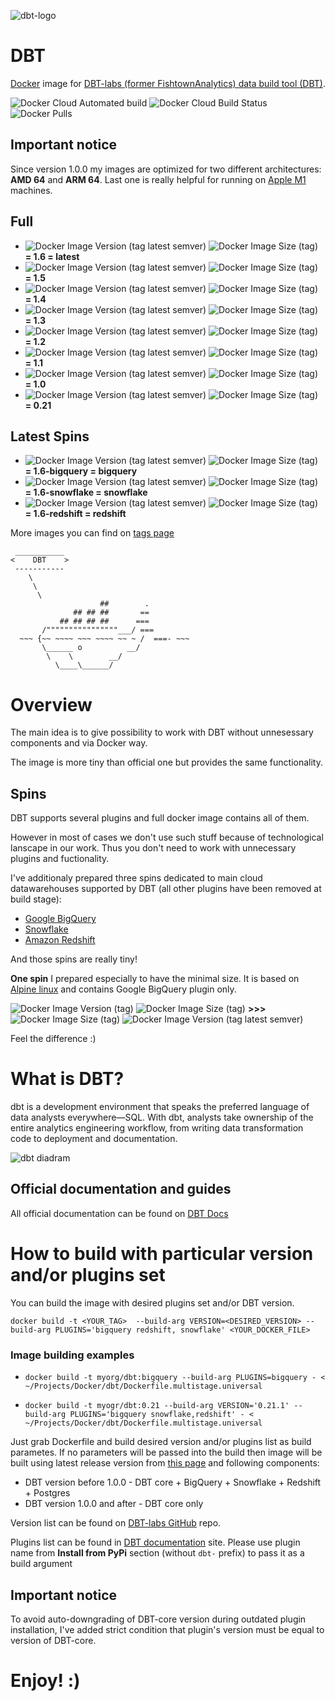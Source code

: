 ![dbt-logo](https://imgur.com/rGpbwpH.png)

# DBT

[Docker](https://www.docker.com/what-docker) image for [DBT-labs (former FishtownAnalytics) data build tool (DBT)](https://www.getdbt.com/product/).

![Docker Cloud Automated build](https://img.shields.io/docker/cloud/automated/xemuliam/dbt) ![Docker Cloud Build Status](https://img.shields.io/docker/cloud/build/xemuliam/dbt) ![Docker Pulls](https://img.shields.io/docker/pulls/xemuliam/dbt)

## Important notice
Since version 1.0.0 my images are optimized for two different architectures: **AMD 64** and **ARM 64**. Last one is really helpful for running on [Apple M1](https://en.wikipedia.org/wiki/Apple_M1) machines.


## Full
- ![Docker Image Version (tag latest semver)](https://img.shields.io/docker/v/xemuliam/dbt/latest?color=brightgreen) ![Docker Image Size (tag)](https://img.shields.io/docker/image-size/xemuliam/dbt/latest?color=brightgreen)   __= 1.6 = latest__
- ![Docker Image Version (tag latest semver)](https://img.shields.io/docker/v/xemuliam/dbt/1.5?color=yellowgreen) ![Docker Image Size (tag)](https://img.shields.io/docker/image-size/xemuliam/dbt/1.5?color=yellowgreen)   __= 1.5__
- ![Docker Image Version (tag latest semver)](https://img.shields.io/docker/v/xemuliam/dbt/1.4?color=yellow) ![Docker Image Size (tag)](https://img.shields.io/docker/image-size/xemuliam/dbt/1.4?color=yellow)   __= 1.4__
- ![Docker Image Version (tag latest semver)](https://img.shields.io/docker/v/xemuliam/dbt/1.3?color=orange) ![Docker Image Size (tag)](https://img.shields.io/docker/image-size/xemuliam/dbt/1.3?color=orange)    __= 1.3__
- ![Docker Image Version (tag latest semver)](https://img.shields.io/docker/v/xemuliam/dbt/1.2?color=red) ![Docker Image Size (tag)](https://img.shields.io/docker/image-size/xemuliam/dbt/1.2?color=red)    __= 1.2__
- ![Docker Image Version (tag latest semver)](https://img.shields.io/docker/v/xemuliam/dbt/1.1?color=red) ![Docker Image Size (tag)](https://img.shields.io/docker/image-size/xemuliam/dbt/1.1?color=red)    __= 1.1__
- ![Docker Image Version (tag latest semver)](https://img.shields.io/docker/v/xemuliam/dbt/1.0?color=red) ![Docker Image Size (tag)](https://img.shields.io/docker/image-size/xemuliam/dbt/1.0?color=red)    __= 1.0__
- ![Docker Image Version (tag latest semver)](https://img.shields.io/docker/v/xemuliam/dbt/0.21?color=red) ![Docker Image Size (tag)](https://img.shields.io/docker/image-size/xemuliam/dbt/0.21?color=red)    __= 0.21__

## Latest Spins
- ![Docker Image Version (tag latest semver)](https://img.shields.io/docker/v/xemuliam/dbt/bigquery?label=BigQuery&color=blue) ![Docker Image Size (tag)](https://img.shields.io/docker/image-size/xemuliam/dbt/bigquery?color=blue)    __= 1.6-bigquery = bigquery__
- ![Docker Image Version (tag latest semver)](https://img.shields.io/docker/v/xemuliam/dbt/snowflake?label=Snowflake&color=lightblue) ![Docker Image Size (tag)](https://img.shields.io/docker/image-size/xemuliam/dbt/snowflake?color=lightblue)   __= 1.6-snowflake = snowflake__
- ![Docker Image Version (tag latest semver)](https://img.shields.io/docker/v/xemuliam/dbt/redshift?label=Redshift&color=orange) ![Docker Image Size (tag)](https://img.shields.io/docker/image-size/xemuliam/dbt/redshift?color=orange)   __= 1.6-redshift = redshift__


More images you can find on [tags page](https://hub.docker.com/r/xemuliam/dbt/tags?ordering=last_updated)

```
 ___________
<    DBT    >
 -----------
    \
     \
      \
                    ##        .
              ## ## ##       ==
           ## ## ## ##      ===
       /""""""""""""""""___/ ===
  ~~~ {~~ ~~~~ ~~~ ~~~~ ~~ ~ /  ===- ~~~
       \______ o          __/
        \    \        __/
          \____\______/
```

# Overview
The main idea is to give possibility to work with DBT without unnesessary components and via Docker way.

The image is more tiny than official one but provides the same functionality.

## Spins
DBT supports several plugins and full docker image contains all of them.

However in most of cases we don't use such stuff because of technological lanscape in our work. Thus you don't need to work with unnecessary plugins and fuctionality.

I've additionaly prepared three spins dedicated to main cloud datawarehouses supported by DBT (all other plugins have been removed at build stage):
- [Google BigQuery](https://cloud.google.com/bigquery)
- [Snowflake](https://www.snowflake.com/cloud-data-platform/)
- [Amazon Redshift](https://aws.amazon.com/redshift)


And those spins are really tiny!

__One spin__ I prepared especially to have the minimal size. It is based on [Alpine linux](https://alpinelinux.org) and contains Google BigQuery plugin only.

![Docker Image Version (tag)](https://img.shields.io/docker/v/fishtownanalytics/dbt/0.19.2?color=orange&label=Official%20DBT%20image) ![Docker Image Size (tag)](https://img.shields.io/docker/image-size/fishtownanalytics/dbt/0.19.2?color=red&label=%20) __>>>__ ![Docker Image Size (tag)](https://img.shields.io/docker/image-size/xemuliam/dbt/bigquery-alpine?color=green&label=%20) ![Docker Image Version (tag latest semver)](https://img.shields.io/docker/v/xemuliam/dbt/bigquery-alpine?label=My%20Alpine-based%20image%20for%20BigQuery&color=blue)

Feel the difference :)

# What is DBT?

dbt is a development environment that speaks the preferred language of data analysts everywhere—SQL. With dbt, analysts take ownership of the entire analytics engineering workflow, from writing data transformation code to deployment and documentation.

![dbt diadram](https://d33wubrfki0l68.cloudfront.net/18774f02c29380c2ca7ed0a6fe06e55f275bf745/a5007/ui/img/svg/product.svg)

## Official documentation and guides

All official documentation can be found on [DBT Docs](https://docs.getdbt.com/)

# How to build with particular version and/or plugins set

You can build the image with desired plugins set and/or DBT version.

`docker build -t <YOUR_TAG>  --build-arg VERSION=<DESIRED_VERSION> --build-arg PLUGINS='bigquery redshift, snowflake' <YOUR_DOCKER_FILE>`

### Image building examples

- `docker build -t myorg/dbt:bigquery --build-arg PLUGINS=bigquery - < ~/Projects/Docker/dbt/Dockerfile.multistage.universal`

- `docker build -t myogr/dbt:0.21 --build-arg VERSION='0.21.1' --build-arg PLUGINS='bigquery snowflake,redshift' - < ~/Projects/Docker/dbt/Dockerfile.multistage.universal`

Just grab Dockerfile and build desired version and/or plugins list as build parametes.
If no parameters will be passed into the build then image will be built using latest release version from [this page](https://github.com/dbt-labs/dbt-core/releases/latest) and following components:
- DBT version before 1.0.0 - DBT core + BigQuery + Snowflake + Redshift + Postgres
- DBT version 1.0.0 and  after - DBT core only


Version list can be found on [DBT-labs GitHub](https://github.com/dbt-labs/dbt-core/tags) repo.

Plugins list can be found in [DBT documentation](https://docs.getdbt.com/docs/available-adapters) site.
Please use plugin name from **Install from PyPi** section (without `dbt-` prefix) to pass it as a build argument

## Important notice
To avoid auto-downgrading of DBT-core version during outdated plugin installation, I've added strict condition that plugin's version must be equal to version of DBT-core.


# Enjoy! :)
